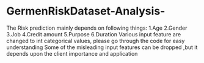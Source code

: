 # GermenRiskDataset-Analysis-
The Risk prediction mainly depends on following things: 1.Age 2.Gender 3.Job 4.Credit amount 5.Purpose 6.Duration  Various input feature are changed to int categorical values, please go through the code for easy understanding Some of the misleading input features can be dropped ,but it depends upon the client importance and application
